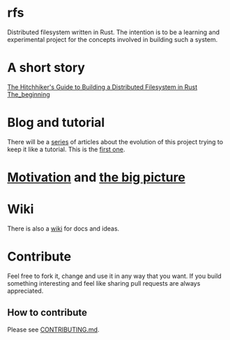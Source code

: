 # rfs

Distributed filesystem written in Rust. The intention is to be a learning and experimental project for the concepts involved in building such a system.

# A short story

[The Hitchhiker's Guide to Building a Distributed Filesystem in Rust The_beginning](The_Hitchhiker_s_Guide_to_Building_a_Distributed_Filesystem_in_Rust__The_beginning.pdf)

# Blog and tutorial

There will be a [series](https://medium.com/@xorio42/list/317d40f38304) of articles about the evolution of this project trying to keep it like a tutorial. This is the [first one](https://systemweakness.com/hitchhikers-guide-to-building-a-distributed-filesystem-in-rust-the-very-beginning-2c02eb7313e7).

# [Motivation](https://github.com/radumarias/rfs/wiki/Motivation) and [the big picture](https://github.com/radumarias/rfs/wiki/The-big-picture)

# Wiki

There is also a [wiki](https://github.com/radumarias/rfs/wiki) for docs and ideas.

# Contribute

Feel free to fork it, change and use it in any way that you want.
If you build something interesting and feel like sharing pull requests are always appreciated.

## How to contribute

Please see [CONTRIBUTING.md](CONTRIBUTING.md).
